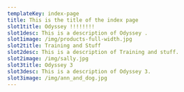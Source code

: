 ```yaml
---
templateKey: index-page
title: This is the title of the index page
slot1title: Odyssey !!!!!!!!
slot1desc: This is a description of Odyssey .
slot1image: /img/products-full-width.jpg
slot2title: Training and Stuff
slot2desc: This is a description of Training and stuff.
slot2image: /img/sally.jpg
slot3title: Odyssey 3
slot3desc: This is a description of Odyssey 3.
slot3image: /img/ann_and_dog.jpg
---
```


